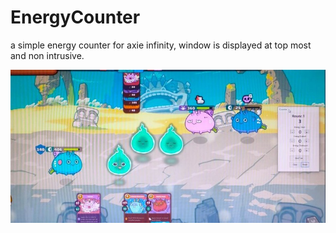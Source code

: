 # EnergyCounter
a simple energy counter for axie infinity, window is displayed at top most and non intrusive.

![Demo](https://github.com/skrixx68/EnergyCounter/blob/master/demo.jpg?raw=true)

